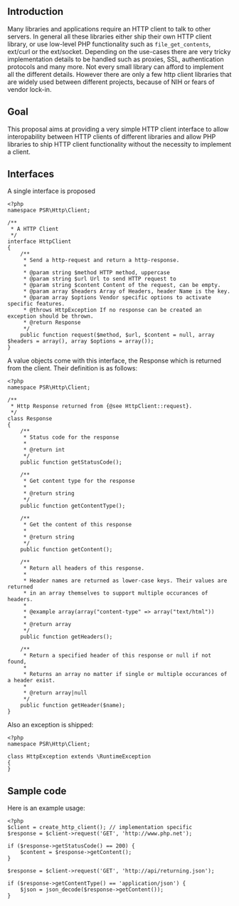 ## Introduction

Many libraries and applications require an HTTP client to talk to other servers. In general all these libraries either ship their own HTTP client library, or use low-level PHP functionality such as `file_get_contents`, ext/curl or the ext/socket. Depending on the use-cases there are very tricky implementation details to be handled such as proxies, SSL, authentication protocols and many more. Not every small library can afford to implement all the different details. However there are only a few http client libraries that are widely used between different projects, because of NIH or fears of vendor lock-in.

## Goal

This proposal aims at providing a very simple HTTP client interface to allow interopability between HTTP clients of different libraries and allow PHP libraries to ship HTTP client functionality without the necessity to implement a client.

## Interfaces

A single interface is proposed

    <?php
    namespace PSR\Http\Client;

    /**
     * A HTTP Client
     */
    interface HttpClient
    {
        /**
         * Send a http-request and return a http-response.
         * 
         * @param string $method HTTP method, uppercase
         * @param string $url Url to send HTTP request to
         * @param string $content Content of the request, can be empty.
         * @param array $headers Array of Headers, header Name is the key.
         * @param array $options Vendor specific options to activate specific features.
         * @throws HttpException If no response can be created an exception should be thrown.
         * @return Response
         */
        public function request($method, $url, $content = null, array $headers = array(), array $options = array());
    }
    
A value objects come with this interface, the Response which is returned from the client. Their definition is as follows:

    <?php
    namespace PSR\Http\Client;

    /**
     * Http Response returned from {@see HttpClient::request}.
     */
    class Response
    {
        /**
         * Status code for the response
         *
         * @return int
         */
        public function getStatusCode();
        
        /**
         * Get content type for the response
         *
         * @return string
         */
        public function getContentType();
        
        /**
         * Get the content of this response
         *
         * @return string
         */
        public function getContent();
        
        /**
         * Return all headers of this response.
         * 
         * Header names are returned as lower-case keys. Their values are returned
         * in an array themselves to support multiple occurances of headers.
         * 
         * @example array(array("content-type" => array("text/html"))
         *
         * @return array
         */
        public function getHeaders();
        
        /**
         * Return a specified header of this response or null if not found,
         *
         * Returns an array no matter if single or multiple occurances of a header exist.
         *
         * @return array|null
         */
        public function getHeader($name);
    }
    
Also an exception is shipped:

    <?php
    namespace PSR\Http\Client;
    
    class HttpException extends \RuntimeException
    {
    }

## Sample code

Here is an example usage:

    <?php
    $client = create_http_client(); // implementation specific
    $response = $client->request('GET', 'http://www.php.net');
    
    if ($response->getStatusCode() == 200) {
        $content = $response->getContent();
    }
    
    $response = $client->request('GET', 'http://api/returning.json');
    
    if ($response->getContentType() == 'application/json') {
        $json = json_decode($response->getContent());
    }

